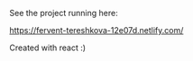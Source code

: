 See the project running here:

https://fervent-tereshkova-12e07d.netlify.com/


Created with react :)
